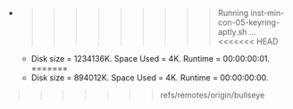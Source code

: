 * >>>>>>>>> Running inst-min-con-05-keyring-aptly.sh ...
<<<<<<< HEAD
  * Disk size = 1234136K. Space Used = 4K. Runtime = 00:00:00:01.
=======
  * Disk size = 894012K. Space Used = 4K. Runtime = 00:00:00:00.
>>>>>>> refs/remotes/origin/bullseye
